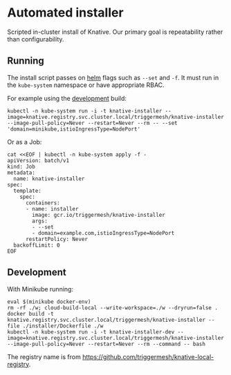 
# Automated installer

Scripted in-cluster install of Knative.
Our primary goal is repeatability rather than configurability.

## Running

The install script passes on [helm](https://docs.helm.sh/helm/#helm-install) flags such as `--set` and `-f`.
It must run in the `kube-system` namespace or have appropriate RBAC.

For example using the [development](#development) build:

```
kubectl -n kube-system run -i -t knative-installer --image=knative.registry.svc.cluster.local/triggermesh/knative-installer --image-pull-policy=Never --restart=Never --rm -- --set 'domain=minikube,istioIngressType=NodePort'
```

Or as a Job:

```
cat <<EOF | kubectl -n kube-system apply -f -
apiVersion: batch/v1
kind: Job
metadata:
  name: knative-installer
spec:
  template:
    spec:
      containers:
      - name: installer
        image: gcr.io/triggermesh/knative-installer
        args:
        - --set
        - domain=example.com,istioIngressType=NodePort
      restartPolicy: Never
  backoffLimit: 0
EOF
```

## Development

With Minikube running:

```
eval $(minikube docker-env)
rm -rf ./w; cloud-build-local --write-workspace=./w --dryrun=false .
docker build -t knative.registry.svc.cluster.local/triggermesh/knative-installer --file ./installer/Dockerfile ./w
kubectl -n kube-system run -i -t knative-installer-dev --image=knative.registry.svc.cluster.local/triggermesh/knative-installer --image-pull-policy=Never --restart=Never --rm --command -- bash
```

The registry name is from https://github.com/triggermesh/knative-local-registry.
